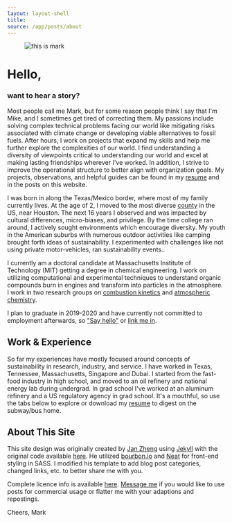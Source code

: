 ```yaml
---
layout: layout-shell
title: 
source: /app/posts/about
---
```


<!-- use that new container vertical center code you found! -->

<div class="about--intro">
<figure class="figure-circle">

<img src="{{page.source}}/face.png" alt="this is mark">
<!-- <figcaption class="aboutQuote">day at the office</figcaption> -->
</figure>

<h1> Hello, </h1>

<h3> want to hear a story? </h3>
</div>

Most people call me Mark, but for some reason people think I say that I'm Mike, and I sometimes get tired of correcting them. My passions include solving complex technical problems facing our world like mitigating risks associated with climate change or developing viable alternatives to fossil fuels. After hours, I work on projects that expand my skills and help me further explore the complexities of our world. I find understanding a diversity of viewpoints critical to understanding our world and excel at making lasting friendships wherever I've worked. In addition, I strive to improve the operational structure to better align with organization goals. My projects, observations, and helpful guides can be found in my [resume]() and in the posts on this website.

I was born in along the Texas/Mexico border, where most of my family currently lives. At the age of 2, I moved to the most diverse [county]() in the US, near Houston. The next 16 years I observed and was impacted by cultural differences, micro-biases, and privilege. By the time college ran around, I actively sought environments which encourage diversity. My youth in the American suburbs with numerous outdoor activities like camping brought forth ideas of sustainability. I experimented with challenges like not using private motor-vehicles, ran sustainability events..


I currently am a doctoral candidate at Massachusetts Institute of Technology (MIT) getting a degree in chemical engineering. I work on utilizing computational and experimental techniques to understand organic compounds burn in engines and transform into particles in the atmosphere. I work in two research groups on [combustion kinetics]() and [atmospheric chemistry](). 

I plan to graduate in 2019-2020 and have currently not committed to employment afterwards, so ["Say hello"](mailto:markgoldman@mit.edu) or [link me in](http://www.linkedin.com/in/mjgoldman).

## Work & Experience 

So far my experiences have mostly focused around concepts of sustainability in research, industry, and service. I have worked in Texas, Tennessee, Massachusetts, Singapore and Dubai. I started from the fast-food industry in high school, and moved to an oil refinery and national energy lab during undergrad. In grad school I've worked at an aluminum refinery and a US regulatory agency in grad school. It's a mouthful, so use the tabs below to explore or download my [resume]() to digest on the subway/bus home.

## About This Site

This site design was originally created by [Jan Zheng](janzheng.com) using [Jekyll](https://github.com/mojombo/jekyll) with the original code available [here](https://github.com/janzheng/janzheng.github.com). He utilized [bourbon.io](http://bourbon.io/) and [Neat](neat.bourbon.io) for front-end styling in SASS. I modified his template to add blog post categories, changed links, etc. to better share me with you.

Complete licence info is available [here]( {{site.url}}/license.html ). [Message me](mailto:markgoldman@mit.edu) if you would like to use posts for commercial usage or flatter me with your adaptions and repostings.

Cheers, 
Mark



